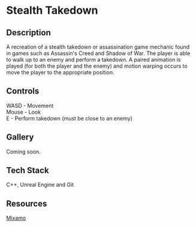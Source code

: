 # Stealth Takedown

## Description

A recreation of a stealth takedown or assassination game mechanic found in games such as Assassin's Creed and Shadow of War. The player is able to walk up to an enemy and perform a takedown. A paired animation is played (for both the player and the enemy) and motion warping occurs to move the player to the appropriate position. 

## Controls

WASD - Movement
<br>Mouse - Look
<br>E - Perform takedown (must be close to an enemy)

## Gallery

Coming soon.

## Tech Stack

C++, Unreal Engine and Git

## Resources

[Mixamo](https://www.mixamo.com/)
